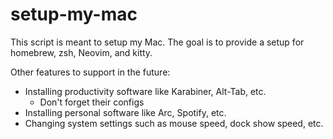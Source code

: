 # setup-my-mac

This script is meant to setup my Mac. The goal is to provide a setup for homebrew, zsh, Neovim, and kitty.

Other features to support in the future:

- Installing productivity software like Karabiner, Alt-Tab, etc.
    - Don't forget their configs
- Installing personal software like Arc, Spotify, etc. 
- Changing system settings such as mouse speed, dock show speed, etc.

